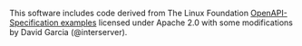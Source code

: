 This software includes code derived from 
The Linux Foundation [OpenAPI-Specification examples](https://github.com/OAI/OpenAPI-Specification)
licensed under Apache 2.0 with some modifications by David Garcia (@interserver).

